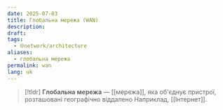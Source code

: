 ```yaml
---
date: 2025-07-03
title: Глобальна мережа (WAN)
description: 
draft: 
tags:
  - 🌐network/architecture
aliases:
  - глобальна мережа
permalink: wan
lang: uk
---
```


> [!tldr]
> **Глобальна мережа** — [[мережа]], яка об'єднує пристрої, розташовані географічно віддалено Наприклад, [[Інтернет]].